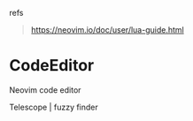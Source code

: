 refs

> https://neovim.io/doc/user/lua-guide.html

# CodeEditor

Neovim code editor

Telescope | fuzzy finder
